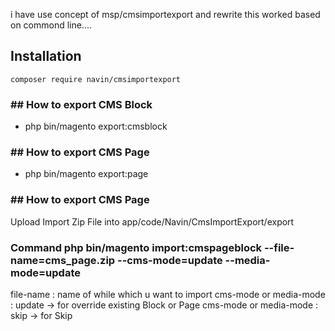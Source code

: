 i have use concept of msp/cmsimportexport and rewrite this worked based on commond line....

## Installation
	composer require navin/cmsimportexport

### ## How to export CMS Block

 - php bin/magento export:cmsblock

### ## How to export CMS Page

 - php bin/magento export:page

### ## How to export CMS Page

 Upload Import Zip File into app/code/Navin/CmsImportExport/export
 ### Command php bin/magento import:cmspageblock --file-name=cms_page.zip --cms-mode=update --media-mode=update
 
file-name : name of while which u want to import
cms-mode or media-mode : update -> for override existing Block or Page
cms-mode or media-mode : skip -> for Skip




